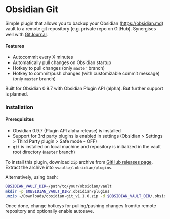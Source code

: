 # Obsidian Git
Simple plugin that allows you to backup your Obsidian (https://obsidian.md) vault to a remote git repository (e.g. private repo on GitHub).
Synergises well with [GitJournal](https://github.com/GitJournal/GitJournal).

#### Features

- Autocommit every X minutes
- Automatically pull changes on Obsidian startup
- Hotkey to pull changes (only `master` branch)
- Hotkey to commit/push changes (with customizable commit message) (only `master` branch)

Built for Obsidian 0.9.7 with Obsidian Plugin API (alpha). But further support is planned.

### Installation

#### Prerequisites

- Obsidian 0.9.7 (Plugin API alpha release) is installed
- Support for 3rd party plugins is enabled in settings (Obsidian > Settings > Third Party plugin > Safe mode - OFF)
- `git` is installed on local machine and repository is initialized in the vault root directory (`master` branch)

To install this plugin, download `zip` archive from [GitHub releases page](https://github.com/denolehov/obsidian-git/releases).
Extract the archive into `<vault>/.obsidian/plugins`.

Alternatively, using bash:
```bash
OBSIDIAN_VAULT_DIR=/path/to/your/obsidian/vault
mkdir -p $OBSIDIAN_VAULT_DIR/.obsidian/plugins
unzip ~/Downloads/obsidian-git_v1.1.0.zip -d $OBSIDIAN_VAULT_DIR/.obsidian/plugins
```

Once done, change hotkeys for pulling/pushing changes from/to remote repository and optionally enable autosave.
